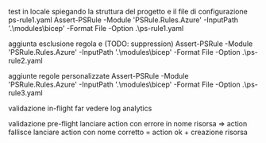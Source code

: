 test in locale spiegando la struttura del progetto e il file di configurazione ps-rule1.yaml 
  Assert-PSRule -Module 'PSRule.Rules.Azure' -InputPath '.\modules\bicep\' -Format File -Option .\ps-rule1.yaml

aggiunta esclusione regola e (TODO: suppression)
  Assert-PSRule -Module 'PSRule.Rules.Azure' -InputPath '.\modules\bicep\' -Format File -Option .\ps-rule2.yaml

aggiunte regole personalizzate
  Assert-PSRule -Module 'PSRule.Rules.Azure' -InputPath '.\modules\bicep\' -Format File -Option .\ps-rule3.yaml

validazione in-flight
  far vedere log analytics 

validazione pre-flight
  lanciare action con errore in nome risorsa => action fallisce
  lanciare action con nome corretto = action ok + creazione risorsa